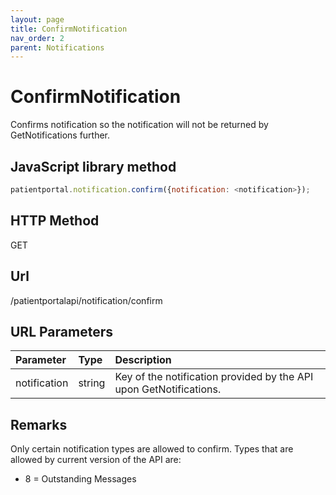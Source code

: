 ```yaml
---
layout: page
title: ConfirmNotification
nav_order: 2
parent: Notifications
---
```


# ConfirmNotification

Confirms notification so the notification will not be returned by GetNotifications further.

## JavaScript library method

```javascript
patientportal.notification.confirm({notification: <notification>});
```

## HTTP Method

GET

## ****Url****

/patientportalapi/notification/confirm

## URL Parameters

| Parameter | Type   | Description                                                 |
|:----------|:-------|:------------------------------------------------------------|
| notification | string | Key of the notification provided by the API upon GetNotifications. |

## Remarks

Only certain notification types are allowed to confirm. Types that are allowed by current version of the API are:

- 8 = Outstanding Messages
